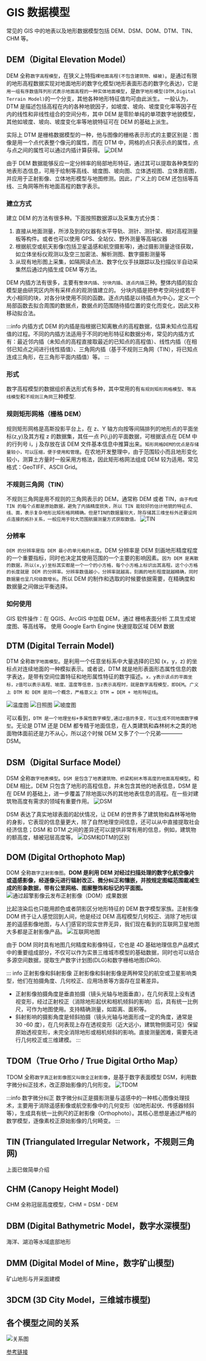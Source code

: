 # GIS 数据模型

常见的 GIS 中的地表以及地形数据模型包括 DEM、DSM、DOM、DTM、TIN、CHM 等。

## DEM（Digital Elevation Model）

DEM 全称`数字高程模型`，在狭义上特指`裸地面高程(不包含建筑物、植被)`。是通过有限的地形高程数据实现对地面地形的数字化模型(地形表面形态的数字化表达)，它是`用一组有序数值阵列形式表示地面高程的一种实体地面模型`，是`数字地形模型(DTM,Digital Terrain Model)`的一个分支，其他各种地形特征值均可由此派生。
一般认为，DTM 是描述包括高程在内的各种地貌因子，如坡度、坡向、坡度变化率等因子在内的线性和非线性组合的空间分布，其中 DEM 是零阶单纯的单项数字地貌模型，其他如坡度、坡向、坡度变化率等地貌特征可在 DEM 的基础上派生。

实际上 DTM 是栅格数据模型的一种，他与图像的栅格表示形式的主要区别是：图像是用一个点代表整个像元的属性，而在 DTM 中，网格的点只表示点的属性，点与点之间的属性可以通过内插计算获得。
![DEM](/images/gis/DEM.webp)

由于 DEM 数据能够反应一定分辨率的局部地形特征，通过其可以提取各种类型的地表形态信息，可用于绘制等高线、坡度图、坡向图、立体透视图、立体景观图，并应用于正射影像、立体地形模型与地图修测。因此，广义上的 DEM 还包括等高线、三角网等所有地面高程的数字表示。

### 建立方式

建立 DEM 的方法有很多种。下面按照数据源以及采集方式分类：

1. 直接从地面测量，所涉及到的仪器有水平导轨、测针、测针架、相对高程测量板等构件。或者也可以使用 GPS、全站仪、野外测量等高端仪器
2. 根据航空或航天影像(包括卫星遥感和航空摄影等)，通过摄影测量途径获取，如立体坐标仪观测以及空三加密法、解析测图、数字摄影测量等
3. 从现有地形图上采集，如隔网读点法、数字化仪手扶跟踪以及扫描仪半自动采集然后通过内插生成 DEM 等方法。

DEM 内插方法有很多，主要有`整体内插`、`分块内插`、`逐点内插`三种。整体内插的拟合模型是由研究区内所有采样点的观测值建立的。
分块内插是把参考空间分成若干大小相同的块，对各分块使用不同的函数。逐点内插是以待插点为中心，定义一个局部函数去拟合周围的数据点，数据点的范围随待插位置的变化而变化，因此又称移动拟合法。

:::info 内插方式
DEM 的内插是指根据已知离散点的高程数据，估算未知点位高程值的过程。不同的内插方法适用于不同的地形特征和数据分布，常见的内插方式有：最近邻内插（未知点的高程直接取最近的已知点的高程值）、线性内插（在相邻已知点之间进行线性插值）、三角网内插（基于不规则三角网（TIN），将已知点连成三角形，在三角形平面内插值）等。
:::

### 形式

数字高程模型的数据组织表达形式有多种，其中常用的有`有规则矩形网格模型`、`等高线模型`和`不规则三角网`三种模型.

### 规则矩形网格（栅格 DEM）

规则矩形网格是高斯投影平台上，在 z、Y 轴方向按等间隔排列的地形点的平面坐标(z,y)及其方程 z 的数据集，其任一点 P{i,j}的平面数据，可根据该点在 DEM 中的行列号 i，j 及存放在该 DEM 文件基本信息中推算出来。`矩形网格DEM的优点是存储量较小，可以压缩，便于使用和管理`。在农地开发整理中，由于范围较小而且地形变化较小，测算土方量时一般采用方格法，因此矩形格网法组成 DEM 较为适用。常见格式：GeoTIFF、ASCII Grid。

### 不规则三角网（TIN）

不规则三角网是用不规则的三角网表示的 DEM，通常称 DEM 或者 TIN，`由于构成 TIN 的每个点都是原始数据，避免了内插精度损失，所以 TIN 能较好的估计地貌的特征点、线、面，表示复杂地形比矩形格网精确。但是TIN的数据量较大，除存储其三维坐标外还要设网点连接的拓扑关系，一般应用于较大范围航摄测量方式获取数值。`
![TIN](/images/gis/DEM2.webp)

### 分辨率

`DEM 的分辨率是指 DEM 最小的单元格的长度`。DEM 分辨率是 DEM 刻画地形精度程度的一个重要指标，同时也决定其使用范围的一个主要的影响因素。`因为 DEM 是离散的数据，所以(x,y)坐标其实都是一个一个的小方格，每个小方格上标识出其高程。这个小方格的长度就是 DEM 的分辨率。分辨率数值越小，分辨率就越高，刻画的地形程度就越精确，同时数据量也呈几何级数增长`。所以 DEM 的制作和选取的时候要依据需要，在精确度和数据量之间做出平衡选择。

### 如何使用

GIS 软件操作：在 QGIS、ArcGIS 中加载 DEM，通过 栅格表面分析 工具生成坡度图、等高线等。
使用 Google Earth Engine 快速提取区域 DEM 数据

## DTM (Digital Terrain Model)

DTM 全称`数字地面模型`。是利用一个任意坐标系中大量选择的已知 (x，y，z) 的坐标点对连续地面的一种模拟表示。或者说，DTM 就是地形表面形态属性信息的数字表达，是带有空间位置特征和地形属性特征的数字描述。`x，y表示该点的平面坐标，z值可以表示高程、坡度、温度等信息，当z表示高程时，就是数字高程模型，即DEM`。`广义上 DTM 和 DEM 是同一个概念，严格意义上 DTM = DEM + 地形特征线`。

![温度图](/images/gis/DTM1.webp)
![日照图](/images/gis/DTM2.webp)
![坡度图](/images/gis/DTM3.webp)

可以看到，`DTM 是一个地理坐标+多属性数字模型,通过z值的多变，可以生成不同地面数字模型`。无论是 DTM 还是 DEM 都专精于地面信息，在人类建筑和森林树木之类的地面物体面前还是力不从心，所以这个时候 DEM 又多了个一个兄弟————DSM。

## DSM（Digital Surface Model）

DSM 全称`数字地表模型`。`DSM 是包含了地表建筑物、桥梁和树木等高度的地面高程模型`。和 DEM 相比，DEM 只包含了地形的高程信息，并未包含其他的地表信息，DSM 是在 DEM 的基础上，进一步覆盖了除地面以外的其他地表信息的高程。在一些对建筑物高度有需求的领域有重要作用。
![DSM](/images/gis/DSM.webp)

DSM 表达了真实地球表面的起伏情况，让 DEM 的世界多了建筑物和森林等地物的身影，它表现的信息量更大，除了自然地理空间信息，还可以从中直接提取社会经济信息；DSM 和 DTM 之间的差异还可以提供非常有用的信息，例如，建筑物的额高度，植被冠层高度等。
![DSM和DTM的区别](/images/gis/DSM2.webp)

## DOM (Digital Orthophoto Map)

DOM 全称`数字正射影像图`。**DOM 是利用 DEM 对经过扫描处理的数字化航空像片或遥感影像，经逐像元进行辐射改正、微分纠正和镶嵌，并按规定图幅范围裁减生成的形象数据，带有公里网格、图廓整饰和标记的平面图。**
![通过超擎影像云发布正射影像（DOM）成果数据](/images/gis/DOM.webp)

比起渲染后也只能用颜色或者阴影区分地形特征的 DEM 数字模型家族。正射影像 DOM 终于让人感觉回到人间，他是经过 DEM 高程模型几何校正、消除了地形误差的遥感影像地图，与人们感官的现实世界无异，我们现在看到的互联网卫星地图大多都是正射影像产品。
![互联网地图](/images/gis/DOM2.webp)

由于 DOM 同时具有地图几何精度和影像特征，它也是 4D 基础地理信息产品模式中的重要组成部分，不仅可以作为实景三维城市模型的基础数据，同时也可以结合多源空间数据，提取生产数字计划图(DLG)和数字栅格地图(DRG).

::: info 正射影像和斜射影像
正射影像和斜射影像是两种常见的航空或卫星影响类型，他们在拍摄角度、几何校正、应用场景等方面存在显著差异。

- 正射影像拍摄角度是垂直拍摄（镜头光轴与地面垂直），在几何表现上没有透视变形，经过正射校正（消除地形起伏和相机倾斜的影响）后，具有统一比例尺，可作为地图使用。支持精确测量，如距离、面积等。
- 斜射影响的摄影角度是倾斜拍摄（镜头光轴与地面形成一定的角度，通常是 30 -60 度），在几何表现上存在透视变形（近大远小，建筑物侧面可见）保留原始透视变形，未完全消除地形或相机倾斜的影响。直接测量困难，需要先进行几何校正或三维建模。
  :::

## TDOM（True Orho / True Digital Ortho Map）

TDOM 全称`数字真正射影像图又叫做全正射影像`，是基于数字表面模型 DSM，利用数字微分纠正技术，改正原始影像的几何形变。
![TDOM](/images/gis/TDOM.webp)

:::info 数字微分纠正
数字微分纠正是摄影测量与遥感中的一种核心图像处理技术，主要用于消除遥感影像或航空影像中的几何变形（如地形起伏、传感器倾斜等），生成具有统一比例尺的正射影像（Orthophoto）。其核心思想是通过严格的数学模型，逐像素校正原始影像的几何畸变。
:::

## TIN (Triangulated Irregular Network，不规则三角网)

上面已做简单介绍

## CHM (Canopy Height Model)

CHM 全称冠层高度模型，CHM = DSM - DEM

## DBM (Digital Bathymetric Model，数字水深模型)

海洋、湖泊等水域底部地形

## DMM (Digital Model of Mine，数字矿山模型)

矿山地形与开采面建模

## 3DCM (3D City Model，三维城市模型)

## 各个模型之间的关系

![关系图](/images/gis/640.webp)

[参考链接](https://mp.weixin.qq.com/s?__biz=MzI4ODY5OTcyMg==&mid=2247557656&idx=2&sn=2a70335f6a0a4c2aa269745b1c6acef3&chksm=ec39c63ddb4e4f2bcd141dc0b88e50dedf036c1f12eece80cd4982c64c5b5ea59784d4b93aea&scene=27)
